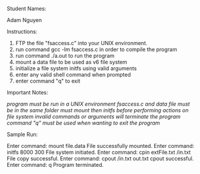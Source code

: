 Student Names:

Adam Nguyen

Instructions:

1. FTP the file "fsaccess.c" into your UNIX environment.
2. run command gcc -lm fsaccess.c in order to compile the program
3. run command ./a.out to run the program
4. mount a data file to be used as v6 file system
5. initialize a file system initfs using valid arguments
5. enter any valid shell command when prompted
6. enter command "q" to exit

Important Notes:

*program must be run in a UNIX environment*
*fsaccess.c and data file must be in the same folder*
*must mount then initfs before performing actions on file system*
*invalid commands or arguments will terminate the program*
*command "q" must be used when wanting to exit the program*

Sample Run:

Enter command: mount file.data
File successfully mounted.
Enter command: initfs 8000 300
File system initiated.
Enter command: cpin extFile.txt /in.txt
File copy successful.
Enter command: cpout /in.txt out.txt
cpout successful.
Enter command: q
Program terminated.
